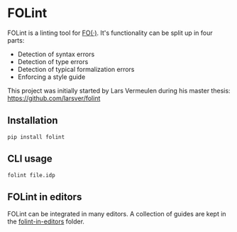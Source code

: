 FOLint 
======

FOLint is a linting tool for [FO(·)](https://fo-dot.readthedocs.io/en/latest/FO-dot.html).
It's functionality can be split up in four parts:

* Detection of syntax errors
* Detection of type errors
* Detection of typical formalization errors
* Enforcing a style guide

This project was initially started by Lars Vermeulen during his master thesis: https://github.com/larsver/folint


Installation
------------

```
pip install folint
```

CLI usage
---------

```
folint file.idp
```

FOLint in editors
-----------------

FOLint can be integrated in many editors. 
A collection of guides are kept in the [folint-in-editors](https://gitlab.com/EAVISE/sva/folint/-/tree/main/folint-in-editors) folder.
